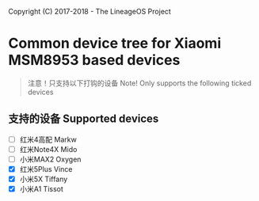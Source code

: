 Copyright (C) 2017-2018 - The LineageOS Project

Common device tree for Xiaomi MSM8953 based devices
==============

> 注意！只支持以下打钩的设备 
> Note! Only supports the following ticked devices

## 支持的设备 Supported devices
- [ ] 红米4高配 Markw
- [ ] 红米Note4X Mido
- [ ] 小米MAX2 Oxygen
- [x] 红米5Plus Vince
- [x] 小米5X Tiffany
- [x] 小米A1 Tissot

